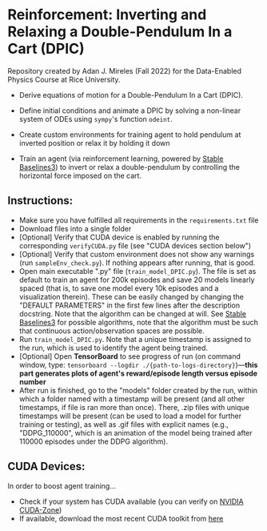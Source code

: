 # Reinforcement: Inverting and Relaxing a Double-Pendulum In a Cart (DPIC)
Repository created by Adan J. Mireles (Fall 2022) for the Data-Enabled Physics Course at Rice University.

- Derive equations of motion for a Double-Pendulum In a Cart (DPIC).

- Define initial conditions and animate a DPIC by solving a non-linear system of ODEs using `sympy`'s function `odeint`.

- Create custom environments for training agent to hold pendulum at inverted position or relax it by holding it down

- Train an agent (via reinforcement learning, powered by [Stable Baselines3](https://stable-baselines3.readthedocs.io/en/master/index.html)) to invert or relax a double-pendulum by controlling the horizontal force imposed on the cart. 

## Instructions:
- Make sure you have fulfilled all requirements in the `requirements.txt` file
- Download files into a single folder
- [Optional] Verify that CUDA device is enabled by running the corresponding `verifyCUDA.py` file (see "CUDA devices section below")
- [Optional] Verify that custom environment does not show any warnings (run `sampleEnv_check.py`). If nothing appears after running, that is good.
- Open main executable ".py" file (`train_model_DPIC.py`). The file is set as default to train an agent for 200k episodes and save 20 models linearly spaced (that is, to save one model every 10k episodes and a visualization therein). These can be easily changed by changing the "DEFAULT PARAMETERS" in the first few lines after the description docstring. Note that the algorithm can be changed at will. See [Stable Baselines3](https://stable-baselines3.readthedocs.io/en/master/guide/algos.html) for possible algorithms, note that the algorithm must be such that continuous action/observation spaces are possible.  
- Run `train_model_DPIC.py`. Note that a unique timestamp is assigned to the run, which is used to identify the agent being trained. 
- [Optional] Open **TensorBoard** to see progress of run (on command window, type: `tensorboard --logdir ./{path-to-logs-directory}`)—**this part generates plots of agent's reward/episode length versus episode number**
- After run is finished, go to the "models" folder created by the run, within which a folder named with a timestamp will be present (and all other timestamps, if file is ran more than once). There, .zip files with unique timestamps will be present (can be used to load a model for further training or testing), as well as .gif files with explicit names (e.g., "DDPG_110000", which is an animation of the model being trained after 110000 episodes under the DDPG algorithm).

## CUDA Devices:
In order to boost agent training...
- Check if your system has CUDA available (you can verify on [NVIDIA CUDA-Zone](https://developer.nvidia.com/cuda-zone))
- If available, download the most recent CUDA toolkit from [here](https://developer.nvidia.com/cuda-downloads)
